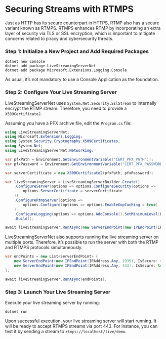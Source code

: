 # Securing Streams with RTMPS

Just as HTTP has its secure counterpart in HTTPS, RTMP also has a secure variant known as RTMPS. RTMPS enhances RTMP by incorporating an extra layer of security via TLS or SSL encryption, which is important to mitigate concerns related to piracy and cybersecurity threats.

### Step 1: Initialize a New Project and Add Required Packages

```
dotnet new console
dotnet add package LiveStreamingServerNet
dotnet add package Microsoft.Extensions.Logging.Console
```

As usual, it’s not mandatory to use a Console Application as the foundation.

### Step 2: Configure Your Live Streaming Server

LiveStreamingServerNet uses `System.Net.Security.SslStream` to internally encrypt the RTMP stream. Therefore, you need to provide a `X509Certificate2`.

Assuming you have a PFX archive file, edit the `Program.cs` file:

```cs
using LiveStreamingServerNet;
using Microsoft.Extensions.Logging;
using System.Security.Cryptography.X509Certificates;
using System.Net;
using LiveStreamingServerNet.Networking;

var pfxPath = Environment.GetEnvironmentVariable("CERT_PFX_PATH")!;
var pfxPassword = Environment.GetEnvironmentVariable("CERT_PFX_PASSWORD")!;

var serverCertificate = new X509Certificate2(pfxPath, pfxPassword);

var liveStreamingServer = LiveStreamingServerBuilder.Create()
    .ConfigureServer(options => options.ConfigureSecurity(options =>
        options.ServerCertificate = serverCertificate
    ))
    .ConfigureRtmpServer(options =>
        options.Configure(options => options.EnableGopCaching = true)
    )
    .ConfigureLogging(options => options.AddConsole().SetMinimumLevel(LogLevel.Debug))
    .Build();

await liveStreamingServer.RunAsync(new ServerEndPoint(new IPEndPoint(IPAddress.Any, 443), IsSecure: true));
```

LiveStreamingServerNet also supports running the live streaming server on multiple ports. Therefore, it’s possible to run the server with both the RTMP and RTMPS protocols simultaneously.

```cs
var endPoints = new List<ServerEndPoint> {
    new ServerEndPoint(new IPEndPoint(IPAddress.Any, 1935), IsSecure: false),
    new ServerEndPoint(new IPEndPoint(IPAddress.Any, 443), IsSecure: true)
};

await liveStreamingServer.RunAsync(endPoints);
```

### Step 3: Launch Your Live Streaming Server

Execute your live streaming server by running:

```
dotnet run
```

Upon successful execution, your live streaming server will start running. It will be ready to accept RTMPS streams via port 443. For instance, you can test it by sending a stream to `rtmps://localhost/live/demo`.
